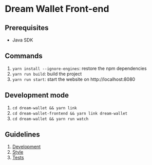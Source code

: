 # Dream Wallet Front-end

## Prerequisites
* Java SDK

## Commands

1. `yarn install --ignore-engines`: restore the npm dependencies
2. `yarn run build`: build the project
3. `yarn run start`: start the website on http://localhost:8080

## Development mode

1. `cd dream-wallet && yarn link`
2. `cd dream-wallet-frontend && yarn link dream-wallet`
3. `cd dream-wallet && yarn run watch`

## Guidelines

1. [Development](./help/Development)
1. [Style](./help/Style)
1. [Tests](./help/TestsStyle)